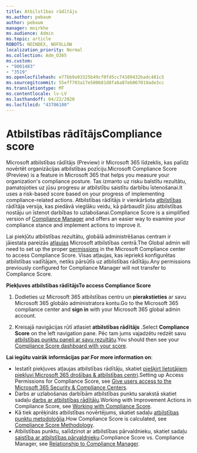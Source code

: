 ```yaml
---
title: Atbilstības rādītājs
ms.author: pebaum
author: pebaum
manager: mnirkhe
ms.audience: Admin
ms.topic: article
ROBOTS: NOINDEX, NOFOLLOW
localization_priority: Normal
ms.collection: Adm_O365
ms.custom:
- "9001483"
- "3519"
ms.openlocfilehash: e77bb9a93325b49cf0f45cc74109432badc481c5
ms.sourcegitcommit: 55eff703a17e500681d8fa6a87eb067019ade3cc
ms.translationtype: MT
ms.contentlocale: lv-LV
ms.lasthandoff: 04/22/2020
ms.locfileid: "43706100"
---
```

# <a name="compliance-score"></a><span data-ttu-id="7a225-102">Atbilstības rādītājs</span><span class="sxs-lookup"><span data-stu-id="7a225-102">Compliance score</span></span>

<span data-ttu-id="7a225-103">Microsoft atbilstības rādītājs (Preview) ir Microsoft 365 līdzeklis, kas palīdz novērtēt organizācijas atbilstības pozīciju.</span><span class="sxs-lookup"><span data-stu-id="7a225-103">Microsoft Compliance Score (Preview) is a feature in Microsoft 365 that helps you measure your organization's compliance posture.</span></span> <span data-ttu-id="7a225-104">Tas izmanto uz risku balstītu rezultātu, pamatojoties uz jūsu progresu ar atbilstību saistītu darbību īstenošanai.</span><span class="sxs-lookup"><span data-stu-id="7a225-104">It uses a risk-based score based on your progress of implementing compliance-related actions.</span></span>   <span data-ttu-id="7a225-105">Atbilstības rādītājs ir vienkāršota [atbilstības](https://docs.microsoft.com/microsoft-365/compliance/compliance-manager-overview) rādītāja versija, kas piedāvā vieglāku veidu, kā pārbaudīt jūsu atbilstības nostāju un īstenot darbības to uzlabošanai.</span><span class="sxs-lookup"><span data-stu-id="7a225-105">Compliance Score is a simplified version of [Compliance Manager](https://docs.microsoft.com/microsoft-365/compliance/compliance-manager-overview) and offers an easier way to examine your compliance stance and implement actions to improve it.</span></span> 

<span data-ttu-id="7a225-106">Lai piekļūtu atbilstības rezultātu, globālā administrēšanas centram ir jāiestata pareizās [atļaujas](https://docs.microsoft.com/microsoft-365/security/office-365-security/permissions-in-the-security-and-compliance-center) Microsoft atbilstības centrā.</span><span class="sxs-lookup"><span data-stu-id="7a225-106">The Global admin will need to set up the proper [permissions](https://docs.microsoft.com/microsoft-365/security/office-365-security/permissions-in-the-security-and-compliance-center) in the Microsoft Compliance center to access Compliance Score.</span></span>  <span data-ttu-id="7a225-107">Visas atļaujas, kas iepriekš konfigurētas atbilstības vadītājam, netiks pārsūtīs uz atbilstības rādītāju.</span><span class="sxs-lookup"><span data-stu-id="7a225-107">Any permissions previously configured for Compliance Manager will not transfer to Compliance Score.</span></span>

<span data-ttu-id="7a225-108">**Piekļuves atbilstības rādītājs**</span><span class="sxs-lookup"><span data-stu-id="7a225-108">**To access Compliance Score**</span></span>

1. <span data-ttu-id="7a225-109">Dodieties uz Microsoft 365 atbilstības centru un **pierakstieties** ar savu Microsoft 365 globālo administratora kontu.</span><span class="sxs-lookup"><span data-stu-id="7a225-109">Go to the Microsoft 365 compliance center and **sign in** with your Microsoft 365 global admin account.</span></span>

2. <span data-ttu-id="7a225-110">Kreisajā navigācijas rūtī atlasiet **atbilstības rādītājs** .</span><span class="sxs-lookup"><span data-stu-id="7a225-110">Select **Compliance Score** on the left navigation pane.</span></span> <span data-ttu-id="7a225-111">Pēc tam jums vajadzētu redzēt savu [atbilstības punktu paneli ar savu rezultātu](https://docs.microsoft.com/microsoft-365/compliance/compliance-score-setup#understand-the-compliance-score-dashboard).</span><span class="sxs-lookup"><span data-stu-id="7a225-111">You should then see your [Compliance Score dashboard with your score](https://docs.microsoft.com/microsoft-365/compliance/compliance-score-setup#understand-the-compliance-score-dashboard).</span></span>
 

<span data-ttu-id="7a225-112">**Lai iegūtu vairāk informācijas par**:</span><span class="sxs-lookup"><span data-stu-id="7a225-112">**For more information on**:</span></span>

- <span data-ttu-id="7a225-113">Iestatīt piekļuves atļaujas atbilstības rādītāju, skatiet [piešķirt lietotājiem piekļuvi Microsoft 365 drošības & atbilstības centri](https://docs.microsoft.com/microsoft-365/security/office-365-security/grant-access-to-the-security-and-compliance-center).</span><span class="sxs-lookup"><span data-stu-id="7a225-113">Setting up Access Permissions for Compliance Score, see [Give users access to the Microsoft 365 Security & Compliance Centers](https://docs.microsoft.com/microsoft-365/security/office-365-security/grant-access-to-the-security-and-compliance-center).</span></span>
- <span data-ttu-id="7a225-114">Darbs ar uzlabošanas darbībām atbilstības punktu sarakstā skatiet sadaļu [darbs ar atbilstības rādītāju](https://docs.microsoft.com/microsoft-365/compliance/working-with-compliance-score).</span><span class="sxs-lookup"><span data-stu-id="7a225-114">Working with Improvement Actions in Compliance Score, see  [Working with Compliance Score](https://docs.microsoft.com/microsoft-365/compliance/working-with-compliance-score).</span></span>
- <span data-ttu-id="7a225-115">Kā tiek aprēķināts atbilstības novērtējums, skatiet sadaļu [atbilstības punktu metodoloģija](https://docs.microsoft.com/microsoft-365/compliance/compliance-score-methodology).</span><span class="sxs-lookup"><span data-stu-id="7a225-115">How Compliance Score is calculated, see [Compliance Score Methodology](https://docs.microsoft.com/microsoft-365/compliance/compliance-score-methodology).</span></span>
- <span data-ttu-id="7a225-116">Atbilstības punktu, salīdzinot ar atbilstības pārvaldnieku, skatiet sadaļu [saistība ar atbilstības pārvaldnieku](https://docs.microsoft.com/microsoft-365/compliance/compliance-score#relationship-to-compliance-manager).</span><span class="sxs-lookup"><span data-stu-id="7a225-116">Compliance Score vs. Compliance Manager, see [Relationship to Compliance Manager](https://docs.microsoft.com/microsoft-365/compliance/compliance-score#relationship-to-compliance-manager).</span></span>

